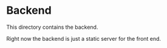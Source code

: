 # Backend

This directory contains the backend.

Right now the backend is just a static server for the front end.
